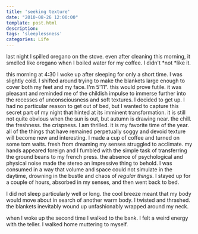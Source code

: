 ```yaml
---
title: 'seeking texture'
date: "2010-08-26 12:00:00"
template: post.html
description: 
tags: 'sleeplessness'
categories: Life
---
```


last night I spilled oregano on the stove. even after cleaning this morning, it smelled like oregano when I boiled water for my coffee. I didn't *not *like it.  
  
this morning at 4:30 I woke up after sleeping for only a short time. I was slightly cold. I shifted around trying to make the blankets large enough to cover both my feet and my face. I'm 5'11". this would prove futile. it was pleasant and reminded me of the childish impulse to immerse further into the recesses of unconsciousness and soft textures. I decided to get up. I had no particular reason to get out of bed, but I wanted to capture this secret part of my night that hinted at its imminent transformation. it is still not quite obvious when the sun is out, but autumn is drawing near. the chill. the freshness. the crispness. I am thrilled. it is my favorite time of the year. all of the things that have remained perpetually soggy and devoid texture will become new and interesting. I made a cup of coffee and turned on some tom waits. fresh from dreaming my senses struggled to acclimate. my hands appeared foreign and I fumbled with the simple task of transferring the ground beans to my french press. the absence of psychological and physical noise made the stereo an impressive thing to behold. I was consumed in a way that volume and space could not simulate in the daytime, drowning in the bustle and chaos of *regular things*. I stayed up for a couple of hours, absorbed in my senses, and then went back to bed.  
  
I did not sleep particularly well or long. the cool breeze meant that my body would move about in search of another warm body. I twisted and thrashed. the blankets inevitably wound up unfashionably wrapped around my neck.  
  
when I woke up the second time I walked to the bank. I felt a weird energy with the teller. I walked home muttering to myself.
